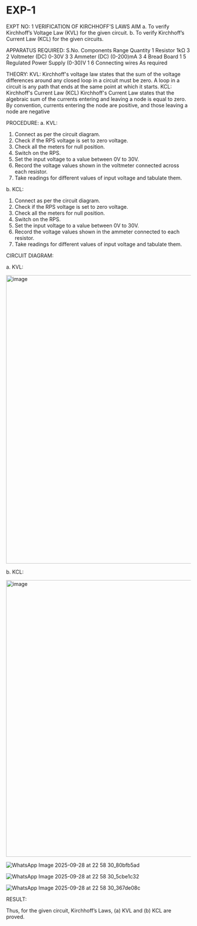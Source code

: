 # EXP-1
EXPT NO: 1	VERIFICATION OF KIRCHHOFF’S LAWS
AIM
a.   To verify Kirchhoff’s Voltage Law (KVL) for the given circuit. 
b.   To verify Kirchhoff’s Current Law (KCL) for the given circuits.

APPARATUS REQUIRED:
S.No.	Components	Range	Quantity
1	Resistor	1kΩ	3
2	Voltmeter (DC)	0-30V	3
3	Ammeter (DC)	(0-200)mA	3
4	Bread Board		1
5	Regulated Power Supply	(0-30)V	1
6	Connecting wires		As required

THEORY:
KVL: Kirchhoff's voltage law states that the sum of the voltage differences around any closed loop in a circuit must be zero. A loop in a circuit is any path that ends at the same point at which it starts.
KCL:
Kirchhoff's Current Law (KCL) Kirchhoff's Current Law states that the algebraic sum of the currents entering and leaving a node is equal to zero. By convention, currents entering the node are positive, and those leaving a node are negative


PROCEDURE:
a.   KVL:
1.   Connect as per the circuit diagram.
2.   Check if the RPS voltage is set to zero voltage.
3.   Check all the meters for null position.
4.   Switch on the RPS.
5.   Set the input voltage to a value between 0V to 30V.
6.   Record the voltage values shown in the voltmeter connected across each resistor.
7.   Take readings for different values of input voltage and tabulate them.


b.  KCL:
1.   Connect as per the circuit diagram.
2.   Check if the RPS voltage is set to zero voltage.
3.   Check all the meters for null position.
4.   Switch on the RPS.
5.   Set the input voltage to a value between 0V to 30V.
6.   Record the voltage values shown in the ammeter connected to each resistor.
7.   Take readings for different values of input voltage and tabulate them. 


CIRCUIT DIAGRAM:


a.   KVL:

<img width="1187" height="787" alt="image" src="https://github.com/user-attachments/assets/69bf7765-47cc-405c-82f8-83aa4f54ce82" />



b.  KCL:

<img width="1321" height="755" alt="image" src="https://github.com/user-attachments/assets/56f02d19-bd04-40e0-81f0-e2767b5fba81" />


![WhatsApp Image 2025-09-28 at 22 58 30_80bfb5ad](https://github.com/user-attachments/assets/bba898ce-b295-4d2a-8587-6d75116bb5e2)

![WhatsApp Image 2025-09-28 at 22 58 30_5cbe1c32](https://github.com/user-attachments/assets/76420232-05dc-43d0-84cf-11ebbca94e57)

![WhatsApp Image 2025-09-28 at 22 58 30_367de08c](https://github.com/user-attachments/assets/667af845-32ea-4443-80ef-696a9756a085)




RESULT:

Thus, for the given circuit, Kirchhoff’s Laws, (a) KVL and (b) KCL are proved.
